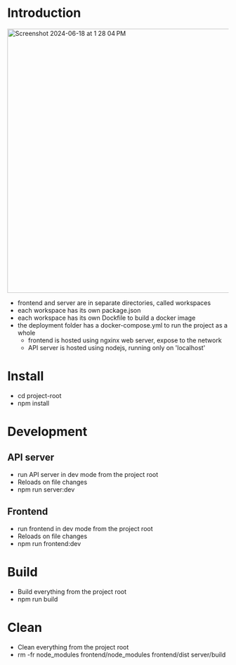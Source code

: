 # Introduction

<img width="600" alt="Screenshot 2024-06-18 at 1 28 04 PM" src="https://github.com/renambot/vite2024/assets/5595452/a5bdb379-5764-4ba4-a453-37d4dffbe9e8">

 - frontend and server are in separate directories, called workspaces
 - each workspace has its own package.json
 - each workspace has its own Dockfile to build a docker image
 - the deployment folder has a docker-compose.yml to run the project as a whole
   - frontend is hosted using ngxinx web server, expose to the network
   - API server is hosted using nodejs, running only on 'localhost'

# Install

 - cd project-root
 - npm install

# Development

## API server

 - run API server in dev mode from the project root
 - Reloads on file changes
 - npm run server:dev

## Frontend

 - run frontend in dev mode from the project root
 - Reloads on file changes
 - npm run frontend:dev

# Build

 - Build everything from the project root
 - npm run build

# Clean

 - Clean everything from the project root
 - rm -fr node_modules frontend/node_modules frontend/dist server/build

